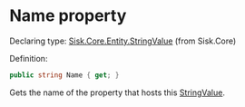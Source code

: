 <!--

Copyrights 2023 Sisk Framework - CypherPotato
Published under MIT license

!!! DO NOT EDIT THIS FILE !!!
This file was generated by a tool in the Sisk package. To edit the information in this documentation,
edit the XML documentation present in the Sisk source code.

-->


# Name property

Declaring type: [Sisk.Core.Entity.StringValue](/read?q=/contents/spec/Sisk.Core.Entity.StringValue.md) (from Sisk.Core)


Definition:

```cs
public string Name { get; }
```

Gets the name of the property that hosts this <a href="/read?q=/contents/spec/Sisk.Core.Entity.StringValue.md">StringValue</a>.

